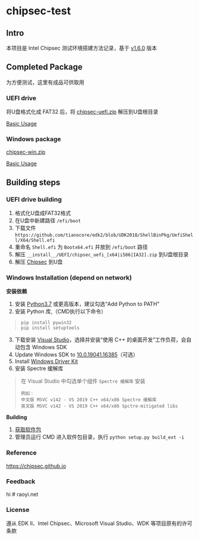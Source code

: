 # chipsec-test

## Intro

本项目是 Intel Chipsec 测试环境搭建方法记录，基于 [v1.6.0](https://github.com/chipsec/chipsec/archive/refs/tags/1.6.0.zip) 版本

## Completed Package

为方便测试，这里有成品可供取用

### UEFI drive

将U盘格式化成 FAT32 后，将 [chipsec-uefi.zip]() 解压到U盘根目录

[Basic Usage](https://chipsec.github.io/Running-Chipsec.html#running-chipsec)

### Windows package

[chipsec-win.zip]()

[Basic Usage](https://chipsec.github.io/Running-Chipsec.html#running-chipsec)

## Building steps

### UEFI drive building

1. 格式化U盘成FAT32格式
2. 在U盘中新建路径 `/efi/boot`
3. 下载文件 `https://github.com/tianocore/edk2/blob/UDK2018/ShellBinPkg/UefiShell/X64/Shell.efi`
4. 重命名 `Shell.efi` 为 `Bootx64.efi` 并放到 `/efi/boot` 路径
5. 解压 `__install__/UEFI/chipsec_uefi_[x64|i586|IA32].zip` 到U盘根目录
6. 解压 [Chipsec](https://github.com/chipsec/chipsec/archive/refs/tags/1.6.0.zip) 到U盘

### Windows Installation (depend on network)

**安装依赖**

1. 安装 [Python3.7](https://www.python.org/ftp/python/3.7.9/python-3.7.9-amd64.exe) 或更高版本，建议勾选“Add Python to PATH”
2. 安装 Python 库,（CMD执行以下命令）
>```
>pip install pywin32
>pip install setuptools
>```
3. 下载安装 [Visual Studio](https://visualstudio.microsoft.com/zh-hans/thank-you-downloading-visual-studio/?sku=Community&rel=16#)，选择并安装“使用 C++ 的桌面开发”工作负荷，会自动包含 Windows SDK
4. Update Windows SDK to [10.0.19041.16385](https://go.microsoft.com/fwlink/p/?linkid=2120843)（可选）
5. Install [Windows Driver Kit](https://go.microsoft.com/fwlink/?linkid=2128854)
6. 安装 Spectre 缓解库
>在 Visual Studio 中勾选单个组件 `Spectre 缓解库` 安装
>```
>例如：
>中文版 MSVC v142 - VS 2019 C++ x64/x86 Spectre 缓解库
>英文版 MSVC v142 - VS 2019 C++ x64/x86 Spctre-mitigated libs
>```

**Building**

1. [获取软件包](https://github.com/chipsec/chipsec/archive/refs/tags/1.6.0.zip)
2. 管理员运行 CMD 进入软件包目录，执行 `python setup.py build_ext -i`

### Reference

https://chipsec.github.io

### Feedback

hi # raoyi.net

### License

遵从 EDK II、Intel Chipsec、Microsoft Visual Studio、WDK 等项目原有的许可条款